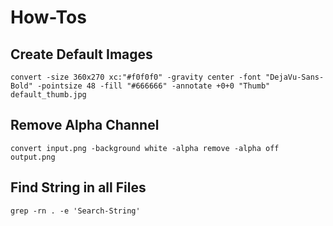 # How-Tos

## Create Default Images

```
convert -size 360x270 xc:"#f0f0f0" -gravity center -font "DejaVu-Sans-Bold" -pointsize 48 -fill "#666666" -annotate +0+0 "Thumb" default_thumb.jpg
```

## Remove Alpha Channel

```
convert input.png -background white -alpha remove -alpha off output.png
```

## Find String in all Files

```
grep -rn . -e 'Search-String'
```
